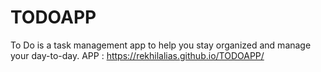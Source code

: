 # TODOAPP
 To Do is a task management app to help you stay organized and manage your day-to-day. 
APP :  https://rekhilalias.github.io/TODOAPP/
